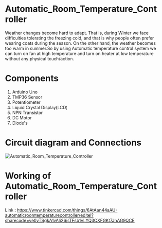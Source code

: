 # Automatic_Room_Temperature_Controller
 
Weather changes become hard to adapt. That is, during
Winter we face difficulties tolerating the freezing cold, and that is why
people often prefer wearing coats during the season. On the other
hand, the weather becomes too warm in summer.So by using
Automatic temperature control system we can turn on fan at high
temperature and turn on heater at low temperature without any
physical touch/action.

# Components

1. Arduino Uno
2. TMP36 Sensor
3. Potentiometer
4. Liquid Crystal Display(LCD)
5. NPN Transistor
6. DC Motor
7. Diode's

# Circuit diagram and Connections

![Automatic_Room_Temperature_Controller](https://user-images.githubusercontent.com/72753742/151200768-0be6d9ff-4f6c-4179-9581-13e5044da1c7.png)

# Working of Automatic_Room_Temperature_Controller

Link : https://www.tinkercad.com/things/6AtAan44aAU-automaticroomtemperaturecontroller/editel?sharecode=ve0vTSgkA1vAIi26jsTFsb1vLYQ3CXFGKt7JnAG9QCE



